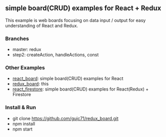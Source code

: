 ## simple board(CRUD) examples for React + Redux ##

This example is web boards focusing on data input / output for easy understanding of React and Redux.

### Branches ###
- master: redux
- step2: createAction, handleActions, const

### Other Examples ###
- [react_board](https://github.com/gujc71/react_board): simple board(CRUD) examples for React
- [redux_board](https://github.com/gujc71/redux_board): this
- [react_firestore](https://github.com/gujc71/react_firestore): simple board(CRUD) examples for React(Redux) + Firestore

### Install & Run ###
- git clone https://github.com/gujc71/redux_board.git
- npm install
- npm start    
